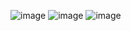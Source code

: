 ![image](https://github.com/user-attachments/assets/04759f14-a756-40ef-aea9-918f25a2f0cc)
![image](https://github.com/user-attachments/assets/d8197f8f-01a7-4a4f-808c-6f3a8e60dd3f)
![image](https://github.com/user-attachments/assets/2bceb9fc-1573-470b-8016-e7660f39e0e3)

